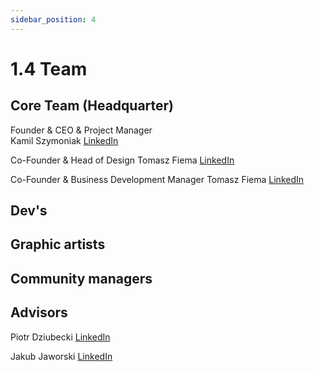 ```yaml
---
sidebar_position: 4
---
```


# 1.4 Team

## Core Team (Headquarter)
Founder & CEO & Project Manager</br>
Kamil Szymoniak <a href="https://www.linkedin.com/in/kamil-szymoniak/">LinkedIn</a>

Co-Founder & Head of Design
Tomasz Fiema <a href="https://www.linkedin.com/in/tomaszfiema/">LinkedIn</a>

Co-Founder & Business Development Manager
Tomasz Fiema <a href="https://www.linkedin.com/in/wojciech-luby/">LinkedIn</a>


## Dev's

## Graphic artists

## Community managers

## Advisors

Piotr Dziubecki <a href="https://www.linkedin.com/in/piotrdziubecki/">LinkedIn</a>

Jakub Jaworski <a href="https://www.linkedin.com/in/jjaworskii/">LinkedIn</a>
